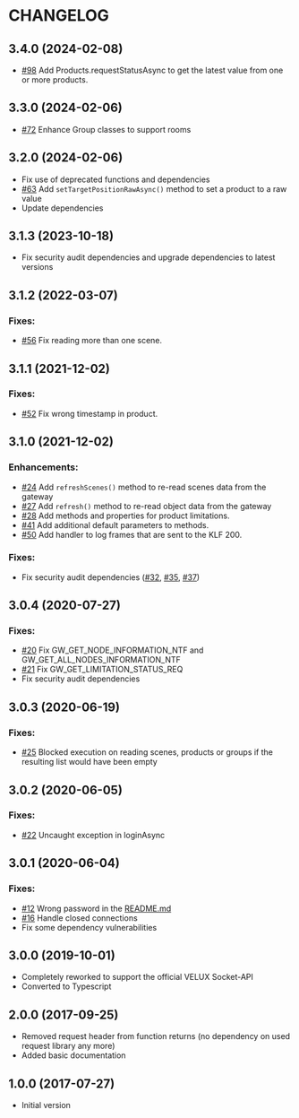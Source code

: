 # CHANGELOG

<!--
	Placeholder for the next version (at the beginning of the line):
	## __WORK IN PROGRESS__
-->
## 3.4.0 (2024-02-08)

-   [#98](https://github.com/MiSchroe/klf-200-api/issues/98) Add Products.requestStatusAsync to get the latest value from one or more products.

## 3.3.0 (2024-02-06)

-   [#72](https://github.com/MiSchroe/klf-200-api/issues/72) Enhance Group classes to support rooms

## 3.2.0 (2024-02-06)

-   Fix use of deprecated functions and dependencies
-   [#63](https://github.com/MiSchroe/klf-200-api/issues/63) Add `setTargetPositionRawAsync()` method to set a product to a raw value
-   Update dependencies

## 3.1.3 (2023-10-18)

-   Fix security audit dependencies and upgrade dependencies to latest versions

## 3.1.2 (2022-03-07)

### Fixes:

-   [#56](https://github.com/MiSchroe/klf-200-api/issues/56) Fix reading more than one scene.

## 3.1.1 (2021-12-02)

### Fixes:

-   [#52](https://github.com/MiSchroe/klf-200-api/issues/52) Fix wrong timestamp in product.

## 3.1.0 (2021-12-02)

### Enhancements:

-   [#24](https://github.com/MiSchroe/klf-200-api/issues/24) Add `refreshScenes()` method to re-read scenes data from the gateway
-   [#27](https://github.com/MiSchroe/klf-200-api/issues/27) Add `refresh()` method to re-read object data from the gateway
-   [#28](https://github.com/MiSchroe/klf-200-api/issues/28) Add methods and properties for product limitations.
-   [#41](https://github.com/MiSchroe/klf-200-api/issues/41) Add additional default parameters to methods.
-   [#50](https://github.com/MiSchroe/klf-200-api/issues/50) Add handler to log frames that are sent to the KLF 200.

### Fixes:

-   Fix security audit dependencies ([#32](https://github.com/MiSchroe/klf-200-api/issues/32), [#35](https://github.com/MiSchroe/klf-200-api/issues/35), [#37](https://github.com/MiSchroe/klf-200-api/issues/37))

## 3.0.4 (2020-07-27)

### Fixes:

-   [#20](https://github.com/MiSchroe/klf-200-api/issues/20) Fix GW_GET_NODE_INFORMATION_NTF and GW_GET_ALL_NODES_INFORMATION_NTF
-   [#21](https://github.com/MiSchroe/klf-200-api/issues/21) Fix GW_GET_LIMITATION_STATUS_REQ
-   Fix security audit dependencies

## 3.0.3 (2020-06-19)

### Fixes:

-   [#25](https://github.com/MiSchroe/klf-200-api/issues/25) Blocked execution on reading scenes, products or groups if the resulting list would have been empty

## 3.0.2 (2020-06-05)

### Fixes:

-   [#22](https://github.com/MiSchroe/klf-200-api/issues/22) Uncaught exception in loginAsync

## 3.0.1 (2020-06-04)

### Fixes:

-   [#12](https://github.com/MiSchroe/klf-200-api/issues/12) Wrong password in the [README.md](README.md)
-   [#16](https://github.com/MiSchroe/klf-200-api/issues/16) Handle closed connections
-   Fix some dependency vulnerabilities

## 3.0.0 (2019-10-01)

-   Completely reworked to support the official VELUX Socket-API
-   Converted to Typescript

## 2.0.0 (2017-09-25)

-   Removed request header from function returns (no dependency on used
    request library any more)
-   Added basic documentation

## 1.0.0 (2017-07-27)

-   Initial version
